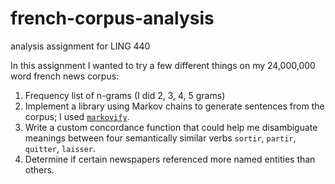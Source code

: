 # french-corpus-analysis
analysis assignment for LING 440

In this assignment I wanted to try a few different things on my 24,000,000 word french news corpus:
1. Frequency list of n-grams (I did 2, 3, 4, 5 grams)
2. Implement a library using Markov chains to generate sentences from the corpus; I used [`markovify`](https://github.com/jsvine/markovify).
3. Write a custom concordance function that could help me disambiguate meanings between four semantically similar verbs `sortir`, `partir`, `quitter`, `laisser`.
4. Determine if certain newspapers referenced more named entities than others. 
